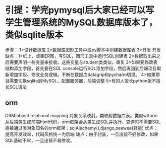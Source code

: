 # 引提：学完pymysql后大家已经可以写学生管理系统的MySQL数据库版本了，类似sqlite版本
步骤： 1>设计数据库     2>数据库图形工具中或py脚本中创建数据库表      3>开发    开发缺点：1>纸上、或画ER图，写SQL，图形工具中运行SQL创建表  2>数据取出来之后需要声明一些变量来接收。这些变量与student类类似。重复 3>如果要修改表结构添加字段，首先要在SQL console运行SQL添加字段，然后再回到后端项目取新增加字段、修改业务逻辑。不断在数据库datagrip和pycharm切换。    4>如果项目需要切换sqlite到MySQL，配置服务器，后端调整   5>有的人擅长python但不擅长SQL语法

## orm
ORM:object relational mapping   对象关系映射。类映射数据库表。类似wtform从后端类生成前端html代码，orm框架会从类生成SQL并执行。查询时不需要SQL直接通过类对象知名的orm框架：sqlAlechemy(),django,peewee(轻量)
优点：提高开发效率，代码风格统一为后端
缺点：由于封装，一旦出错不好修改，如果SQL基础不牢，一旦出错不易修改。
